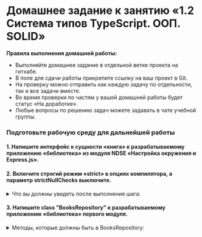 # Домашнее задание к занятию «1.2 Система типов TypeScript. ООП. SOLID»

**Правила выполнения домашней работы:** 
* Выполняйте домашнее задание в отдельной ветке проекта на гитхабе.
* В поле для сдачи работы прикрепите ссылку на ваш проект в Git.
* На проверку можно отправить как каждую задачу по отдельности, так и все задачи вместе. 
* Во время проверки по частям у вашей домашней работы будет статус «На доработке».
* Любые вопросы по решению задач можете задавать в чате учебной группы.

### Подготовьте рабочую среду для дальнейшей работы

#### 1. Напишите интерфейс к сущности «книга» к разрабатываемому приложению «библиотека» из модуля NDSE «Настройка окружения и Express.js».


#### 2. Включите строгий режим «strict» в опциях компилятора, а параметр strictNullChecks выключите.

<details>
<summary>Что вы должны увидеть после выполнения шага:</summary>

![](../002-TypeScript/step1.png)

</details>

#### 3. Напишите class "BooksRepository" к разрабатываемому приложению «библиотека» первого модуля.

<details>
<summary>Методы, которые должны быть в BooksRepository:</summary>

1. createBook(book){} — создание книги
2. getBook(id){} — получение книги по id
3. getBooks(){} — получение всех книг
4. updateBook(id){} — обновление книги
5. deleteBook(id){} — удаление книги

</details>


